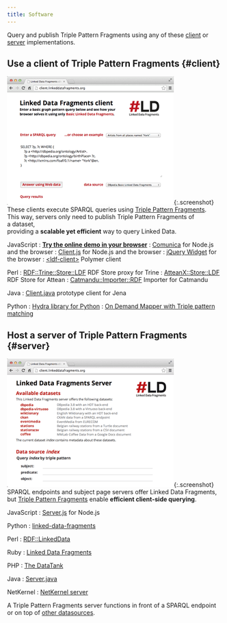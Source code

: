 ```yaml
---
title: Software
---
```


Query and publish Triple Pattern Fragments
using any of these [client](#client) or [server](#server) implementations.

## Use a client of Triple Pattern Fragments {#client}

[![](/images/client.png)](http://client.linkeddatafragments.org/){:.screenshot}
These clients execute SPARQL queries
using [Triple Pattern Fragments](/concept/#tpf).
<br>
This way, servers only need to publish Triple Pattern Fragments of a dataset,
<br>
providing a **scalable yet efficient** way to query Linked Data.

JavaScript
: [**Try the online demo in your browser**](http://comunica.linkeddatafragments.org/)
: [Comunica](https://github.com/comunica/comunica/) for Node.js and the browser
: [Client.js](https://github.com/LinkedDataFragments/Client.js) for Node.js and the browser
: [jQuery Widget](https://github.com/LinkedDataFragments/jQuery-Widget.js) for the browser
: [&lt;ldf-client&gt;](https://github.com/tomayac/ldf-client) Polymer client

Perl
: [RDF::Trine::Store::LDF](https://metacpan.org/pod/RDF::Trine::Store::LDF) RDF Store proxy for Trine
: [AtteanX::Store::LDF](https://metacpan.org/pod/AtteanX::Store::LDF) RDF Store for Attean
: [Catmandu::Importer::RDF](https://metacpan.org/pod/Catmandu::Importer::RDF) Importer for Catmandu

Java
: [Client.java](https://github.com/LinkedDataFragments/Client.Java) prototype client for Jena

Python
: [Hydra library for Python](https://github.com/pchampin/hydra-py)
: [On Demand Mapper with Triple pattern matching](https://github.com/benjimor/odmtp-tpf)

## Host a server of Triple Pattern Fragments {#server}

[![](/images/server.png)](http://data.linkeddatafragments.org/){:.screenshot}
SPARQL endpoints and subject page servers offer Linked Data Fragments,
<br>
but [Triple Pattern Fragments](/concept/#tpf)
enable **efficient client-side querying**.

JavaScript
: [Server.js](https://github.com/LinkedDataFragments/Server.js) for Node.js

Python
: [linked-data-fragments](https://github.com/jermnelson/linked-data-fragments/tree/development)

Perl
: [RDF::LinkedData](https://metacpan.org/pod/RDF::LinkedData)

Ruby
: [Linked Data Fragments](https://github.com/ActiveTriples/linked-data-fragments)

PHP
: [The DataTank](https://github.com/tdt/triples)

Java
: [Server.java](https://github.com/LinkedDataFragments/Server.java)

NetKernel
: [NetKernel server](https://github.com/elephantbirdconsulting/netkernel-contribution/)

A Triple Pattern Fragments server
functions in front of a SPARQL endpoint
or on top of [other datasources](https://github.com/LinkedDataFragments/Server#supported-data-sources).
